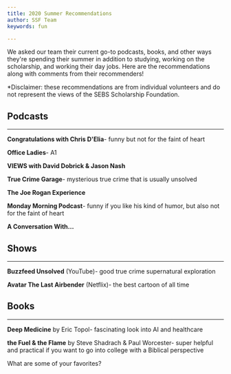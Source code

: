 ```yaml
---
title: 2020 Summer Recommendations
author: SSF Team
keywords: fun

---
```

We asked our team their current go-to podcasts, books, and other ways they're spending their summer in addition to studying, working on the scholarship, and working their day jobs. Here are the recommendations along with comments from their recommenders!

\*Disclaimer: these recommendations are from individual volunteers and do not represent the views of the SEBS Scholarship Foundation.

## Podcasts
---
**Congratulations with Chris D'Elia**- funny but not for the faint of heart

**Office Ladies**- A1

**VIEWS with David Dobrick & Jason Nash**

**True Crime Garage**- mysterious true crime that is usually unsolved

**The Joe Rogan Experience**

**Monday Morning Podcast**- funny if you like his kind of humor, but also not for the faint of heart

**A Conversation With...**

## Shows
---
**Buzzfeed Unsolved** (YouTube)- good true crime supernatural exploration

**Avatar The Last Airbender** (Netflix)- the best cartoon of all time

## Books
---
**Deep Medicine** by Eric Topol- fascinating look into AI and healthcare

**the Fuel & the Flame** by Steve Shadrach & Paul Worcester- super helpful and practical if you want to go into college with a Biblical perspective

What are some of your favorites?